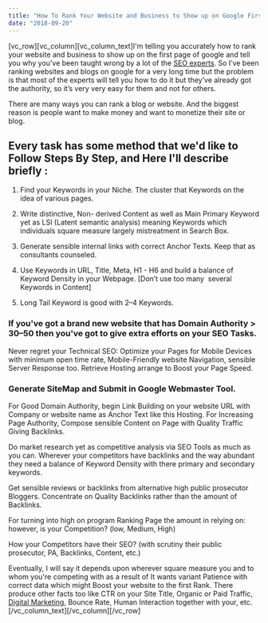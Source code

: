 ```yaml
---
title: "How To Rank Your Website and Business to Show up on Google First Page"
date: "2018-09-20"
---
```


\[vc\_row\]\[vc\_column\]\[vc\_column\_text\]I'm telling you accurately how to rank your website and business to show up on the first page of google and tell you why you’ve been taught wrong by a lot of the [SEO experts](https://alrubelrana.com/). So I’ve been ranking websites and blogs on google for a very long time but the problem is that most of the experts will tell you how to do it but they’ve already got the authority, so it’s very very easy for them and not for others.

There are many ways you can rank a blog or website. And the biggest reason is people want to make money and want to monetize their site or blog. 

## **Every task has some method that we'd like to Follow Steps By Step, and Here I'll describe briefly :**

1. Find your Keywords in your Niche. The cluster that Keywords on the idea of various pages.

2. Write distinctive, Non- derived Content as well as Main Primary Keyword yet as LSI (Latent semantic analysis) meaning Keywords which individuals square measure largely mistreatment in Search Box. 

3. Generate sensible internal links with correct Anchor Texts. Keep that as consultants counseled.

4. Use Keywords in URL, Title, Meta, H1 - H6 and build a balance of Keyword Density in your Webpage. \[Don’t use too many  several Keywords in Content\]

5. Long Tail Keyword is good with 2–4 Keywords.

### **If you've got a brand new website that has Domain Authority > 30–50 then you've got to give extra efforts on your SEO Tasks.**

Never regret your Technical SEO: Optimize your Pages for Mobile Devices with minimum open time rate, Mobile-Friendly website Navigation, sensible Server Response too. Retrieve Hosting arrange to Boost your Page Speed.

### **Generate SiteMap and Submit in Google Webmaster Tool.**

For Good Domain Authority, begin Link Building on your website URL with Company or website name as Anchor Text like this Hosting. For Increasing Page Authority, Compose sensible Content on Page with Quality Traffic Giving Backlinks.

Do market research yet as competitive analysis via SEO Tools as much as you can. Wherever your competitors have backlinks and the way abundant they need a balance of Keyword Density with there primary and secondary keywords.

Get sensible reviews or backlinks from alternative high public prosecutor Bloggers. Concentrate on Quality Backlinks rather than the amount of Backlinks.

For turning into high on program Ranking Page the amount in relying on: however, is your Competition? (low, Medium, High)

How your Competitors have their SEO? (with scrutiny their public prosecutor, PA, Backlinks, Content, etc.)

Eventually, I will say it depends upon wherever square measure you and to whom you're competing with as a result of It wants variant Patience with correct data which might Boost your website to the first Rank. There produce other facts too like CTR on your Site Title, Organic or Paid Traffic, [Digital Marketing](https://pioneermarketer.com/), Bounce Rate, Human Interaction together with your, etc.\[/vc\_column\_text\]\[/vc\_column\]\[/vc\_row\]
